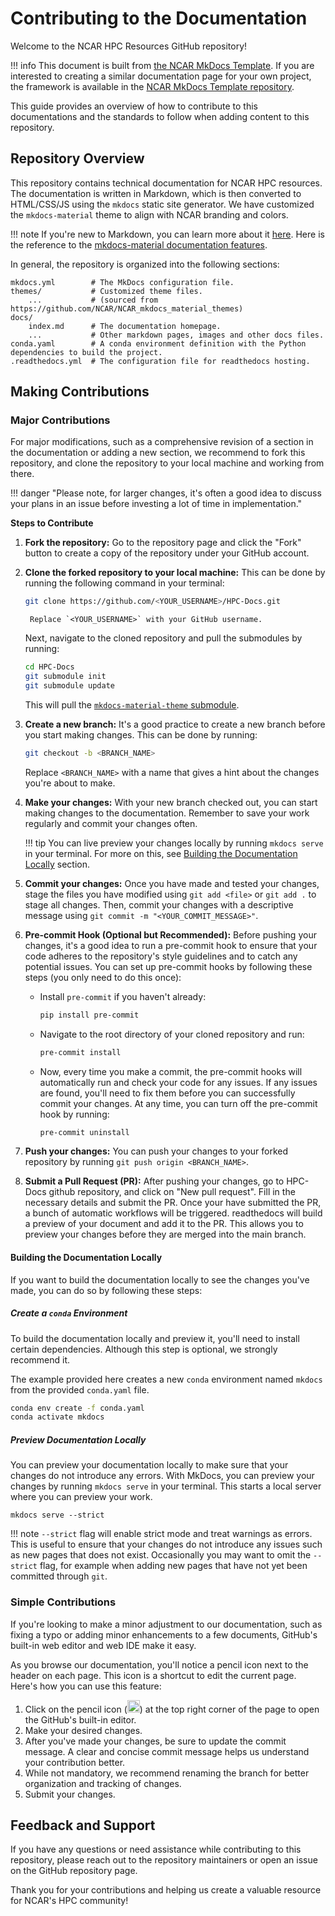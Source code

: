 # Contributing to the Documentation

Welcome to the NCAR HPC Resources GitHub repository!

!!! info
    This document is built from [the NCAR MkDocs Template](https://github.com/NCAR/NCAR_mkdocs_template/). If you are interested to creating a similar documentation page for your own project, the framework is available in the [NCAR MkDocs Template repository](https://ncar-mkdocs-template.readthedocs.io/en/latest/getting-started/).

This guide provides an overview of how to contribute to this documentations and the standards to follow when adding content to this repository.

## Repository Overview

This repository contains technical documentation for NCAR HPC resources. The documentation is written in Markdown, which is then converted to HTML/CSS/JS using the `mkdocs` static site generator. We have customized the `mkdocs-material` theme to align with NCAR branding and colors.

!!! note
    If you're new to Markdown, you can learn more about it [here](https://www.markdownguide.org/).
    Here is the reference to the [mkdocs-material documentation features](https://squidfunk.github.io/mkdocs-material/reference/).

In general, the repository is organized into the following sections:

```
mkdocs.yml        # The MkDocs configuration file.
themes/           # Customized theme files.
    ...           # (sourced from https://github.com/NCAR/NCAR_mkdocs_material_themes)
docs/
    index.md      # The documentation homepage.
    ...           # Other markdown pages, images and other docs files.
conda.yaml        # A conda environment definition with the Python dependencies to build the project.
.readthedocs.yml  # The configuration file for readthedocs hosting.
```

## Making Contributions

### Major Contributions

For major modifications, such as a comprehensive revision of a section in the documentation or adding a new section, we recommend to fork this repository, and clone the repository to your local machine and working from there.

!!! danger "Please note, for larger changes, it's often a good idea to discuss your plans in an issue before investing a lot of time in implementation."

**Steps to Contribute**

1. **Fork the repository:** Go to the repository page and click the "Fork" button to create a copy of the repository under your GitHub account.

2. **Clone the forked repository to your local machine:** This can be done by running the following command in your terminal:

    ```bash
    git clone https://github.com/<YOUR_USERNAME>/HPC-Docs.git
    ```

    ```
     Replace `<YOUR_USERNAME>` with your GitHub username.
    ```

    Next, navigate to the cloned repository and pull the submodules by running:

    ```bash
    cd HPC-Docs
    git submodule init
    git submodule update
    ```

    This will pull the [`mkdocs-material-theme` submodule](https://github.com/NCAR/NCAR_mkdocs_material_themes.git).

3. **Create a new branch:** It's a good practice to create a new branch before you start making changes. This can be done by running:

    ```bash
    git checkout -b <BRANCH_NAME>
    ```

    Replace `<BRANCH_NAME>` with a name that gives a hint about the changes you're about to make.

4. **Make your changes:** With your new branch checked out, you can start making changes to the documentation. Remember to save your work regularly and commit your changes often.

    !!! tip
        You can live preview your changes locally by running `mkdocs serve` in your terminal. For more on this, see [Building the Documentation Locally](#building-the-documentation-locally) section.

5. **Commit your changes:** Once you have made and tested your changes, stage the files you have modified using `git add <file>` or `git add .` to stage all changes. Then, commit your changes with a descriptive message using `git commit -m "<YOUR_COMMIT_MESSAGE>"`.

6. **Pre-commit Hook (Optional but Recommended):** Before pushing your changes, it's a good idea to run a pre-commit hook to ensure that your code adheres to the repository's style guidelines and to catch any potential issues. You can set up pre-commit hooks by following these steps (you only need to do this once):

    - Install `pre-commit` if you haven't already:

        ```bash
        pip install pre-commit
        ```

    - Navigate to the root directory of your cloned repository and run:

        ```bash
        pre-commit install
        ```

    - Now, every time you make a commit, the pre-commit hooks will automatically run and check your code for any issues. If any issues are found, you'll need to fix them before you can successfully commit your changes. At any time, you can turn off the pre-commit hook by running:

        ```bash
        pre-commit uninstall
        ```

7. **Push your changes:** You can push your changes to your forked repository by running `git push origin <BRANCH_NAME>`.

8. **Submit a Pull Request (PR):** After pushing your changes, go to HPC-Docs github repository, and click on "New pull request". Fill in the necessary details and submit the PR. Once your have submitted the PR, a bunch of automatic workflows will be triggered. readthedocs will build a preview of your document and add it to the PR. This allows you to preview your changes before they are merged into the main branch.

#### Building the Documentation Locally

If you want to build the documentation locally to see the changes you've made, you can do so by following these steps:

##### Create a `conda` Environment

To build the documentation locally and preview it, you'll need to install certain dependencies. Although this step is optional, we strongly recommend it.

The example provided here creates a new  `conda` environment named `mkdocs` from the provided `conda.yaml` file.

```bash
conda env create -f conda.yaml
conda activate mkdocs
```

##### Preview Documentation Locally

You can preview your documentation locally to make sure that your changes do not introduce any errors. With MkDocs, you can preview your changes by running `mkdocs serve` in your terminal. This starts a local server where you can preview your work.

```
mkdocs serve --strict
```

!!! note
    `--strict` flag will enable strict mode and treat warnings as errors. This is useful to ensure that your changes do not introduce any issues such as new pages that does not exist.  Occasionally you may want to omit the `--strict` flag, for example when adding new pages that have not yet been committed through `git`.

### Simple Contributions

If you're looking to make a minor adjustment to our documentation, such as fixing a typo or adding minor enhancements to a few documents, GitHub's built-in web editor and web IDE make it easy.

As you browse our documentation, you'll notice a pencil icon next to the header on each page. This icon is a shortcut to edit the current page. Here's how you can use this feature:

1. Click on the pencil icon (<img src="https://raw.githubusercontent.com/squidfunk/mkdocs-material/master/material/templates/.icons/material/pencil.svg" width="20" height="20">) at the top right corner of the page to open the GitHub's built-in editor.
1. Make your desired changes.
1. After you've made your changes, be sure to update the commit message. A clear and concise commit message helps us understand your contribution better.
1. While not mandatory, we recommend renaming the branch for better organization and tracking of changes.
1. Submit your changes.

## Feedback and Support

If you have any questions or need assistance while contributing to this repository, please reach out to the repository maintainers or open an issue on the GitHub repository page.

Thank you for your contributions and helping us create a valuable resource for NCAR's HPC community!
